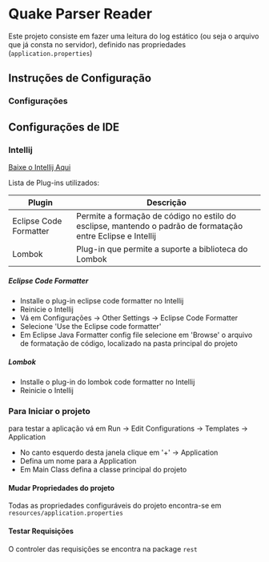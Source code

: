 # Quake Parser Reader
Este projeto consiste em fazer uma leitura do log estático (ou seja o arquivo que já consta no servidor), definido nas propriedades (`application.properties`)
## Instruções de Configuração
### Configurações
## Configurações de IDE
### Intellij
[Baixe o Intellij Aqui](https://www.jetbrains.com/idea/download/#section=linux)

Lista de Plug-ins utilizados:

| Plugin | Descrição |
| ------ | ------ |
|Eclipse Code Formatter|Permite a formação de código no estilo do esclipse, mantendo o padrão de formatação entre Eclipse e Intellij|
|Lombok|Plug-in que permite a suporte a biblioteca do Lombok|
##### Eclipse Code Formatter
- Installe o plug-in eclipse code formatter no Intellij
- Reinicie o Intellij
- Vá em Configurações -> Other Settings -> Eclipse Code Formatter
- Selecione 'Use the Eclipse code formatter'
- Em Eclipse Java Formatter config file selecione em 'Browse' o arquivo de formatação de código, localizado na pasta principal do projeto

##### Lombok
- Installe o plug-in do lombok code formatter no Intellij
- Reinicie o Intellij

### Para Iniciar o projeto
para testar a aplicação vá em Run -> Edit Configurations -> Templates -> Application
  - No canto esquerdo desta janela clique em '+' -> Application
  - Defina um nome para a Application
  - Em Main Class defina a classe principal do projeto
  
#### Mudar Propriedades do projeto
Todas as propriedades configuráveis do projeto encontra-se em `resources/application.properties`

#### Testar Requisições
O controler das requisições se encontra na package `rest`

